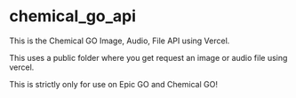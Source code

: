 # chemical_go_api
This is the Chemical GO Image, Audio, File API using Vercel.

This uses a public folder where you get request an image or audio file using vercel.

This is strictly only for use on Epic GO and Chemical GO!
